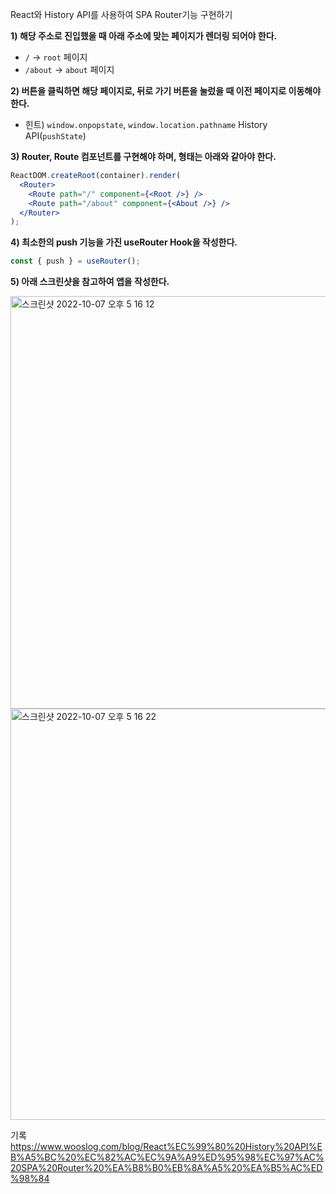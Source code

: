 React와 History API를 사용하여 SPA Router기능 구현하기

**1) 해당 주소로 진입했을 때 아래 주소에 맞는 페이지가 렌더링 되어야 한다.**
- `/` → `root` 페이지
- `/about` → `about` 페이지

**2) 버튼을 클릭하면 해당 페이지로, 뒤로 가기 버튼을 눌렀을 때 이전 페이지로 이동해야 한다.**

- 힌트) `window.onpopstate`, `window.location.pathname` History API(`pushState`)

**3) Router, Route 컴포넌트를 구현해야 하며, 형태는 아래와 같아야 한다.**

```jsx
ReactDOM.createRoot(container).render(
  <Router>
    <Route path="/" component={<Root />} />
    <Route path="/about" component={<About />} />
  </Router>
);
```

**4) 최소한의 push 기능을 가진 useRouter Hook을 작성한다.**

```jsx
const { push } = useRouter();
```

**5) 아래 스크린샷을 참고하여 앱을 작성한다.**

<img width="660" alt="스크린샷 2022-10-07 오후 5 16 12" src="https://user-images.githubusercontent.com/22545843/194748977-ea7d7a3a-8cf3-4c80-b61d-b7987408a102.png">
<img width="658" alt="스크린샷 2022-10-07 오후 5 16 22" src="https://user-images.githubusercontent.com/22545843/194748973-28c4d730-6ce5-4fbc-a2f4-fc033ca6c357.png">

기록
https://www.wooslog.com/blog/React%EC%99%80%20History%20API%EB%A5%BC%20%EC%82%AC%EC%9A%A9%ED%95%98%EC%97%AC%20SPA%20Router%20%EA%B8%B0%EB%8A%A5%20%EA%B5%AC%ED%98%84
